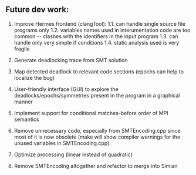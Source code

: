 ## Future dev work:

1. Improve Hermes frontend (clangTool):
	1.1. can handle single source file programs only
	1.2. variables names used in interumentation code are too common -- clashes with the identifiers in the input program
	1.3. can handle only very simple if conditions
	1.4. static analysis used is very fragile

2. Generate deadlocking trace from SMT solution

3. Map detected deadlock to relevant code sections (epochs can help to localize the bug)

4. User-friendly interface (GUI) to explore the deadlocks/epochs/symmetries present in the program in a graphical manner

5. Implement support for conditional matches-before order of MPI semantics

6. Remove unnecessary code, especially from SMTEncoding.cpp since most of it is now obsolete (make will show compiler warnings for the unused variables in SMTEncoding.cpp).

7. Optimize processing (linear instead of quadratic)

8. Remove SMTEncoding altogether and refactor to merge into Simian
